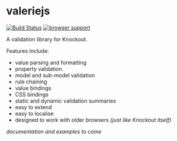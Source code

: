 valeriejs
=========

[![Build Status](https://travis-ci.org/egrove/valeriejs.png?branch=master)](https://travis-ci.org/egrove/valeriejs)
[![browser support](https://ci.testling.com/egrove/valeriejs.png)](https://ci.testling.com/egrove/valeriejs)

A validation library for Knockout.

Features include:

- value parsing and formatting
- property validation
- model and sub-model validation
- rule chaining
- value bindings
- CSS bindings
- static and dynamic validation summaries
- easy to extend
- easy to localise
- designed to work with older browsers _(just like Knockout itself)_

_documentation and examples to come_